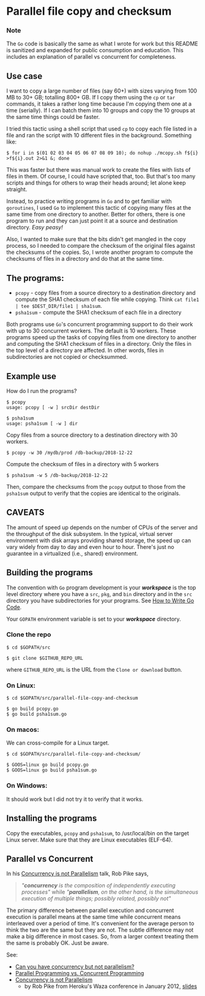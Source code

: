 # Parallel file copy and checksum

### Note

The `Go` code is basically the same as what I wrote for work but this README is
sanitized and expanded for public consumption and education. This includes an
explanation of parallel vs concurrent for completeness.

## Use case

I want to copy a large number of files (say 60+) with sizes varying from 100 MB
to 30+ GB; totalling 800+ GB. If I copy them using the `cp` or `tar` commands,
it takes a rather long time because I'm copying them one at a time (serially).
If I can batch them into 10 groups and copy the 10 groups at the same time
things could be faster.

I tried this tactic using a shell script that used `cp` to copy each file listed
in a file and ran the script with 10 different files in the background.
Something like:

```
$ for i in $(01 02 03 04 05 06 07 08 09 10); do nohup ./mcopy.sh f${i} >f${i}.out 2>&1 &; done
```

This was faster but there was manual work to create the files with lists of
files in them. Of course, I could have scripted that, too. But that's too many
scripts and things for others to wrap their heads around; let alone keep
straight.

Instead, to practice writing programs in `Go` and to get familiar with
`goroutines`, I used `Go` to implement this tactic of copying many files at the
same time from one directory to another. Better for others, there is one program
to run and they can just point it at a source and destination directory. _Easy
peasy!_

Also, I wanted to make sure that the bits didn't get mangled in the copy
process, so I needed to compare the checksum of the original files against the
checksums of the copies. So, I wrote another program to compute the checksums of
files in a directory and do that at the same time.

## The programs:

* `pcopy` - copy files from a source directory to a destination directory and
  compute the SHA1 checksum of each file while copying. Think `cat file1 | tee
  $DEST_DIR/file1 | sha1sum`.
* `psha1sum` - compute the SHA1 checksum of each file in a directory

Both programs use `Go`'s concurrent programming support to do their work with up
to 30 concurrent workers. The default is 10 workers. These programs speed up the
tasks of copying files from one directory to another and computing the SHA1
checksum of files in a directory. Only the files in the top level of a directory
are affected. In other words, files in subdirectories are not copied or
checksummed.

## Example use

How do I run the programs?

```
$ pcopy
usage: pcopy [ -w ] srcDir destDir

$ psha1sum
usage: psha1sum [ -w ] dir
```

Copy files from a source directory to a destination directory with 30 workers.

```
$ pcopy -w 30 /mydb/prod /db-backup/2018-12-22
```

Compute the checksum of files in a directory with 5 workers

```
$ psha1sum -w 5 /db-backup/2018-12-22
```

Then, compare the checksums from the `pcopy` output to those from the `psha1sum`
output to verify that the copies are identical to the originals.

## CAVEATS

The amount of speed up depends on the number of CPUs of the server and the
throughput of the disk subsystem. In the typical, virtual server environment
with disk arrays providing shared storage, the speed up can vary widely from day
to day and even hour to hour. There's just no guarantee in a virtualized (i.e.,
shared) environment.

## Building the programs

The convention with `Go` program development is your _**workspace**_ is the top
level directory where you have a `src`, `pkg`, and `bin` directory and in the `src`
directory you have subdirectories for your programs. See [How to Write Go
Code](https://golang.org/doc/code.html).

Your `GOPATH` environment variable is set to your _**workspace**_ directory.

### Clone the repo

```
$ cd $GOPATH/src

$ git clone $GITHUB_REPO_URL

```

where `GITHUB_REPO_URL` is the URL from the `Clone or download` button.

### On Linux:

```
$ cd $GOPATH/src/parallel-file-copy-and-checksum

$ go build pcopy.go
$ go build psha1sum.go
```

### On macos:

We can cross-compile for a Linux target.

```
$ cd $GOPATH/src/parallel-file-copy-and-checksum/

$ GOOS=linux go build pcopy.go
$ GOOS=linux go build psha1sum.go
```

### On Windows:

It should work but I did not try it to verify that it works.


## Installing the programs

Copy the executables, `pcopy` and `psha1sum`, to /usr/local/bin on the target
Linux server. Make sure that they are Linux executables (ELF-64).

## Parallel vs Concurrent

In his [Concurrency is not
Parallelism](https://www.youtube.com/watch?v=oV9rvDllKEg) talk, Rob Pike says,
> _"**concurrency** is the composition of independently executing processes"_
> while _"**parallelism**, on the other hand, is the simultaneous execution of
> multiple things; possibly related, possibly not"_

The primary difference between parallel execution and concurrent execution is
parallel means at the same time while concurrent means interleaved over a period
of time. It's convenient for the average person to think the two are the same
but they are not. The subtle difference may not make a big difference in most
cases. So, from a larger context treating them the same is probably OK. Just be
aware.

See:

* [Can you have concurrency but not
  parallelism?](https://github.com/Criviere/os/blob/master/Chapter4.md)
* [Parallel Programming vs. Concurrent
  Programming](https://takuti.me/note/parallel-vs-concurrent/)
* [Concurrency is not Parallelism](https://www.youtube.com/watch?v=oV9rvDllKEg)
  - by Rob Pike from Heroku's Waza conference in January 2012,
    [slides](https://talks.golang.org/2012/waza.slide#1)
